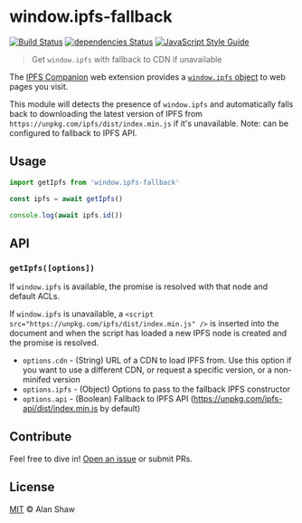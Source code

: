 # window.ipfs-fallback

[![Build Status](https://travis-ci.org/tableflip/window.ipfs-fallback.svg?branch=master)](https://travis-ci.org/tableflip/window.ipfs-fallback) [![dependencies Status](https://david-dm.org/tableflip/window.ipfs-fallback/status.svg)](https://david-dm.org/tableflip/window.ipfs-fallback) [![JavaScript Style Guide](https://img.shields.io/badge/code_style-standard-brightgreen.svg)](https://standardjs.com)

> Get `window.ipfs` with fallback to CDN if unavailable

The [IPFS Companion](https://github.com/ipfs-shipyard/ipfs-companion) web extension provides a [`window.ipfs` object](https://github.com/ipfs-shipyard/ipfs-companion/blob/master/docs/window.ipfs.md) to web pages you visit.

This module will detects the presence of `window.ipfs` and automatically falls back to downloading the latest version of IPFS from `https://unpkg.com/ipfs/dist/index.min.js` if it's unavailable. Note: can be configured to fallback to IPFS API.

## Usage

```js
import getIpfs from 'window.ipfs-fallback'

const ipfs = await getIpfs()

console.log(await ipfs.id())
```

## API

### `getIpfs([options])`

If `window.ipfs` is available, the promise is resolved with that node and default ACLs.

If `window.ipfs` is unavailable, a `<script src="https://unpkg.com/ipfs/dist/index.min.js" />` is inserted into the document and when the script has loaded a new IPFS node is created and the promise is resolved.

* `options.cdn` - (String) URL of a CDN to load IPFS from. Use this option if you want to use a different CDN, or request a specific version, or a non-minifed version
* `options.ipfs` - (Object) Options to pass to the fallback IPFS constructor
* `options.api` - (Boolean) Fallback to IPFS API (https://unpkg.com/ipfs-api/dist/index.min.js by default)

## Contribute

Feel free to dive in! [Open an issue](https://github.com/tableflip/window.ipfs-fallback/issues/new) or submit PRs.

## License

[MIT](LICENSE) © Alan Shaw
